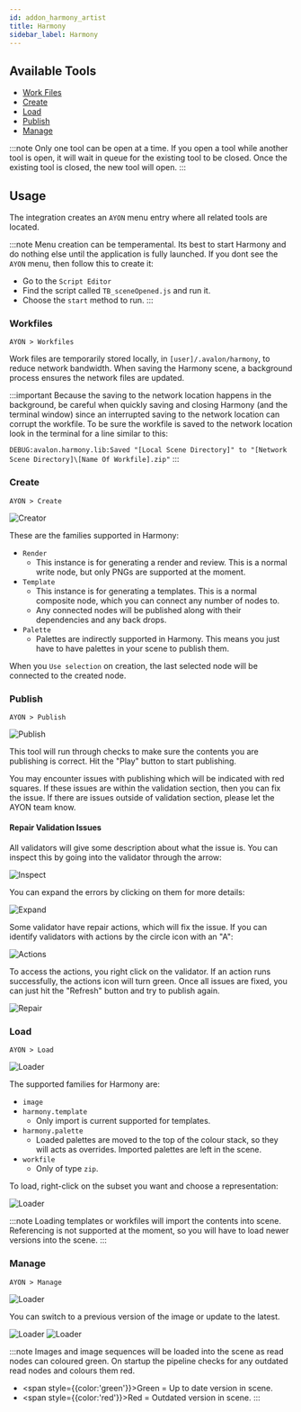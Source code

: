 ```yaml
---
id: addon_harmony_artist
title: Harmony
sidebar_label: Harmony
---
```


## Available Tools

-   [Work Files](artist_tools_workfiles)
-   [Create](artist_tools_creator)
-   [Load](artist_tools_loader)
-   [Publish](artist_tools_publisher)
-   [Manage](artist_tools_inventory)

:::note
Only one tool can be open at a time. If you open a tool while another tool is open, it will wait in queue for the existing tool to be closed. Once the existing tool is closed, the new tool will open.
:::

## Usage

The integration creates an `AYON` menu entry where all related tools are located.

:::note
Menu creation can be temperamental. Its best to start Harmony and do nothing else until the application is fully launched.
If you dont see the `AYON` menu, then follow this to create it:
- Go to the `Script Editor`
- Find the script called `TB_sceneOpened.js` and run it.
- Choose the `start` method to run.
:::

### Workfiles

`AYON > Workfiles`

Work files are temporarily stored locally, in `[user]/.avalon/harmony`, to reduce network bandwidth. When saving the Harmony scene, a background process ensures the network files are updated.

:::important
Because the saving to the network location happens in the background, be careful when quickly saving and closing Harmony (and the terminal window) since an interrupted saving to the network location can corrupt the workfile. To be sure the workfile is saved to the network location look in the terminal for a line similar to this:

`DEBUG:avalon.harmony.lib:Saved "[Local Scene Directory]" to "[Network Scene Directory]\[Name Of Workfile].zip"`
:::

### Create

`AYON > Create`

![Creator](assets/harmony_creator.png)

These are the families supported in Harmony:

- `Render`
    - This instance is for generating a render and review. This is a normal write node, but only PNGs are supported at the moment.
- `Template`
    - This instance is for generating a templates. This is a normal composite node, which you can connect any number of nodes to.
    - Any connected nodes will be published along with their dependencies and any back drops.
- `Palette`
    - Palettes are indirectly supported in Harmony. This means you just have to have palettes in your scene to publish them.

When you `Use selection` on creation, the last selected node will be connected to the created node.

### Publish

`AYON > Publish`

![Publish](assets/harmony_publish.png)  <!-- picture has to be changed (Harmony needed) -->

This tool will run through checks to make sure the contents you are publishing is correct. Hit the "Play" button to start publishing.

You may encounter issues with publishing which will be indicated with red squares. If these issues are within the validation section, then you can fix the issue. If there are issues outside of validation section, please let the AYON team know.

#### Repair Validation Issues

All validators will give some description about what the issue is. You can inspect this by going into the validator through the arrow:

![Inspect](assets/harmony_publish_inspect.png) <!-- picture has to be changed (Harmony needed) -->

You can expand the errors by clicking on them for more details:

![Expand](assets/harmony_publish_expand.png) <!-- picture has to be changed (Harmony needed) -->

Some validator have repair actions, which will fix the issue. If you can identify validators with actions by the circle icon with an "A":

![Actions](assets/harmony_publish_actions.png) <!-- picture has to be changed (Harmony needed) -->

To access the actions, you right click on the validator. If an action runs successfully, the actions icon will turn green. Once all issues are fixed, you can just hit the "Refresh" button and try to publish again.

![Repair](assets/harmony_publish_repair.gif) <!-- gif has to be changed (Harmony needed) -->
 
### Load

`AYON > Load`

![Loader](assets/loader.png)  <!-- picture has to be changed (Harmony needed) -->

The supported families for Harmony are:

- `image`
- `harmony.template`
    - Only import is current supported for templates.
- `harmony.palette`
    - Loaded palettes are moved to the top of the colour stack, so they will acts as overrides. Imported palettes are left in the scene.
- `workfile`
    - Only of type `zip`.

To load, right-click on the subset you want and choose a representation:

![Loader](assets/loader_load.gif) <!-- gif has to be changed (Harmony needed) -->

:::note
Loading templates or workfiles will import the contents into scene. Referencing is not supported at the moment, so you will have to load newer versions into the scene.
:::

### Manage

`AYON > Manage`

![Loader](assets/manage.png)  <!-- picture has to be changed (Harmony needed) -->

You can switch to a previous version of the image or update to the latest.

![Loader](assets/manage_switch.gif) <!-- gif has to be changed (Harmony needed) -->
![Loader](assets/manage_update.gif) <!-- gif has to be changed (Harmony needed) -->

:::note
Images and image sequences will be loaded into the scene as read nodes can coloured green. On startup the pipeline checks for any outdated read nodes and colours them red.
- <span style={{color:'green'}}>Green</span> = Up to date version in scene.
- <span style={{color:'red'}}>Red</span> = Outdated version in scene.
:::
